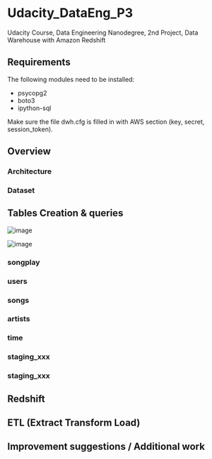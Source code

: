 # Udacity_DataEng_P3
Udacity Course, Data Engineering Nanodegree, 2nd Project, Data Warehouse with Amazon Redshift

## Requirements

The following modules need to be installed:

- psycopg2
- boto3
- ipython-sql

Make sure the file dwh.cfg is filled in with AWS section (key, secret, session_token).


## Overview

### Architecture

### Dataset

## Tables Creation & queries

![image](https://user-images.githubusercontent.com/32632731/143779915-e2e52ea3-b5b9-46b6-9caa-600946c19a97.png)


![image](https://user-images.githubusercontent.com/32632731/142909873-78d3c213-c4b4-4b67-a788-6fc1814a15f8.png)

### songplay

### users

### songs

### artists

### time

### staging_xxx

### staging_xxx

## Redshift

## ETL (Extract Transform Load)


## Improvement suggestions / Additional work

